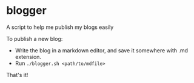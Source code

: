 # blogger
A script to help me publish my blogs easily

To publish a new blog:

+ Write the blog in a markdown editor, and save it somewhere with .md extension.
+ Run `./blogger.sh <path/to/mdfile>`

That's it!
